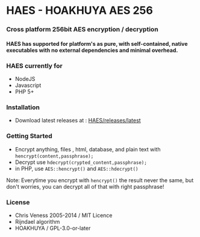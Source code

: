 # HAES - HOAKHUYA AES 256
### Cross platform 256bit AES encryption / decryption
#### HAES has supported for platform's as pure, with self-contained, native executables with no external dependencies and minimal overhead.

### HAES currently for
- NodeJS
- Javascript
- PHP 5+
### Installation
- Download latest releases at : [HAES/releases/latest](https://github.com/HOAKHUYA/HAES/releases/latest)

### Getting Started
- Encrypt anything, files , html, database, and plain text with `hencrypt(content,passphrase);`
- Decrypt use `hdecrypt(crypted_content,passphrase);`
- in PHP, use `AES::hencrypt()` and `AES::hdecrypt()`

Note: Everytime you encrypt with `hencrypt()` the result never the same, but don't worries, you can decrypt all of that with right passphrase!


### License
- Chris Veness 2005-2014 / MIT Licence
- Rijndael algorithm
- HOAKHUYA / GPL-3.0-or-later
